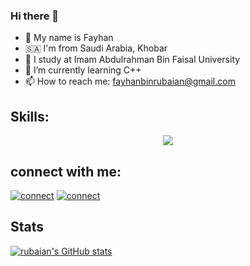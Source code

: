 ### Hi there 👋


- 👦 My name is Fayhan
- 🇸🇦 I'm from Saudi Arabia, Khobar
- 🏫 I study at Imam Abdulrahman Bin Faisal University
- 🌱 I’m currently learning C++
- 📫 How to reach me: fayhanbinrubaian@gmail.com

## Skills:
<p align="center">
  <a href="https://skillicons.dev">
    <img src="https://skillicons.dev/icons?i=ae,html,js,c,css,cpp,py" />
  </a>
</p>

## connect with me:
[![connect](https://skillicons.dev/icons?i=twitter)](https://twitter.com/fayhanexe)
[![connect](https://skillicons.dev/icons?i=linkedin)](https://www.linkedin.com/in/fayhan-bin-rubaian-088388292/)



## Stats
[![rubaian's GitHub stats](https://github-readme-stats.vercel.app/api?username=rubaian)](https://github.com/rubaian/github-readme-stats)
